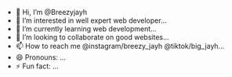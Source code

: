 - 👋 Hi, I’m @Breezyjayh
- 👀 I’m interested in well expert web developer...
- 🌱 I’m currently learning web development...
- 💞️ I’m looking to collaborate on good websites...
- 📫 How to reach me @instagram/breezy_jayh   @tiktok/big_jayh...
- 😄 Pronouns: ...
- ⚡ Fun fact: ...

<!---
Breezyjayh/Breezyjayh is a ✨ special ✨ repository because its `README.md` (this file) appears on your GitHub profile.
You can click the Preview link to take a look at your changes.
--->
